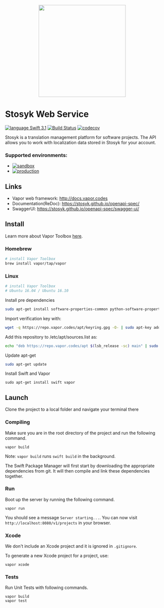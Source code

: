 <p align="center">
  <img width="285" height="300" src="https://cloud.githubusercontent.com/assets/625463/25073547/cd36d92a-22f1-11e7-80c6-843fafcbc1d4.png">
</p>

# Stosyk Web Service

[![language Swift 3.1](https://img.shields.io/badge/language-Swift%203.1-blue.svg)](https://swift.org)
[![Build Status](https://travis-ci.org/Stosyk/stosyk-service.svg?branch=develop)](https://travis-ci.org/Stosyk/stosyk-service) [![codecov](https://codecov.io/gh/Stosyk/stosyk-service/branch/develop/graph/badge.svg)](https://codecov.io/gh/Stosyk/stosyk-service)

Stosyk is a translation management platform for software projects. The API allows you to work with localization data stored in Stosyk for your account.

### Supported environments:
- [![sandbox](https://img.shields.io/badge/sandbox%20%20%20-https%3A%2F%2Fstosyk--sandbox.herokuapp.com-brightgreen.svg)](https://stosyk-sandbox.herokuapp.com)
- [![production](https://img.shields.io/badge/production-https%3A%2F%2Fstosyk.io-red.svg)](https://stosyk.io)

## Links
- Vapor web framework: http://docs.vapor.codes
- Documentation(ReDoc): https://stosyk.github.io/openapi-spec/
- SwaggerUI: https://stosyk.github.io/openapi-spec/swagger-ui/

## Install

Learn more about Vapor Toolbox <a href="https://vapor.github.io/documentation/getting-started/install-toolbox.html">here</a>.

### Homebrew

```sh
# install Vapor Toolbox
brew install vapor/tap/vapor
```

### Linux
```sh
# install Vapor Toolbox
# Ubuntu 16.04 / Ubuntu 16.10
```

Install pre dependencies

```sh
sudo apt-get install software-properties-common python-software-properties
```

Import verification key with:

```sh
wget -q https://repo.vapor.codes/apt/keyring.gpg -O- | sudo apt-key add -
```

Add this repository to /etc/apt/sources.list as:

```sh
echo "deb https://repo.vapor.codes/apt $(lsb_release -sc) main" | sudo tee /etc/apt/sources.list.d/vapor.list
```

Update apt-get

```sh
sudo apt-get update
```

Install Swift and Vapor

```
sudo apt-get install swift vapor
```

## Launch

Clone the project to a local folder and navigate your terminal there

### Compiling

Make sure you are in the root directory of the project and run the following command.

```
vapor build
```

Note: `vapor build` runs `swift build` in the background.

The Swift Package Manager will first start by downloading the appropriate dependencies from git. It will then compile and link these dependencies together.

### Run

Boot up the server by running the following command.

```
vapor run
```

You should see a message `Server starting...`. You can now visit `http://localhost:8080/v1/projects` in your browser.

### Xcode

We don't include an Xcode project and it is ignored in `.gitignore`.

To generate a new Xcode project for a project, use:

```
vapor xcode
```

### Tests

Run Unit Tests with following commands.

```
vapor build
vapor test
```
